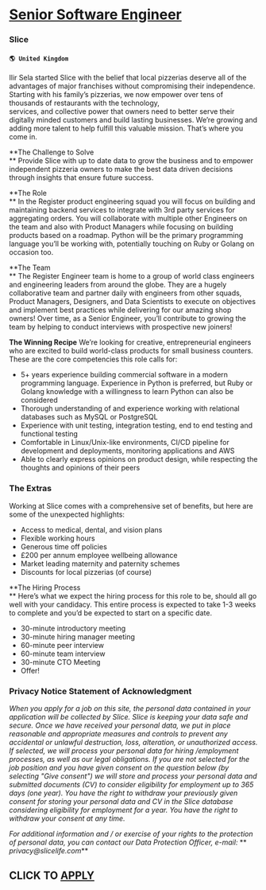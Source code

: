 # [Senior Software Engineer](https://www.remotewlb.com/apply/senior-software-engineer-68659)  
### Slice  
#### `🌎 United Kingdom`  

Ilir Sela started Slice with the belief that local pizzerias deserve all of the advantages of major franchises without compromising their independence. Starting with his family’s pizzerias, we now empower over tens of thousands of restaurants with the technology,  
services, and collective power that owners need to better serve their digitally minded customers and build lasting businesses. We’re growing and adding more talent to help fulfill this valuable mission. That’s where you come in.

 **The Challenge to Solve  
** Provide Slice with up to date data to grow the business and to empower independent pizzeria owners to make the best data driven decisions through insights that ensure future success.

 **The Role  
** In the Register product engineering squad you will focus on building and maintaining backend services to integrate with 3rd party services for aggregating orders. You will collaborate with multiple other Engineers on the team and also with Product Managers while focusing on building products based on a roadmap. Python will be the primary programming language you’ll be working with, potentially touching on Ruby or Golang on occasion too.

**The Team  
** The Register Engineer team is home to a group of world class engineers and engineering leaders from around the globe. They are a hugely collaborative team and partner daily with engineers from other squads, Product Managers, Designers, and Data Scientists to execute on objectives and implement best practices while delivering for our amazing shop owners! Over time, as a Senior Engineer, you’ll contribute to growing the team by helping to conduct interviews with prospective new joiners!

 **The Winning Recipe** We’re looking for creative, entrepreneurial engineers who are excited to build world-class products for small business counters. These are the core competencies this role calls for:

  * 5+ years experience building commercial software in a modern programming language. Experience in Python is preferred, but Ruby or Golang knowledge with a willingness to learn Python can also be considered
  * Thorough understanding of and experience working with relational databases such as MySQL or PostgreSQL
  * Experience with unit testing, integration testing, end to end testing and functional testing
  * Comfortable in Linux/Unix-like environments, CI/CD pipeline for development and deployments, monitoring applications and AWS
  * Able to clearly express opinions on product design, while respecting the thoughts and opinions of their peers

### The Extras

Working at Slice comes with a comprehensive set of benefits, but here are some of the unexpected highlights:

  * Access to medical, dental, and vision plans
  * Flexible working hours
  * Generous time off policies
  * £200 per annum employee wellbeing allowance
  * Market leading maternity and paternity schemes
  * Discounts for local pizzerias (of course)

**The Hiring Process  
** Here’s what we expect the hiring process for this role to be, should all go well with your candidacy. This entire process is expected to take 1-3 weeks to complete and you’d be expected to start on a specific date.

  * 30-minute introductory meeting
  * 30-minute hiring manager meeting
  * 60-minute peer interview
  * 60-minute team interview
  * 30-minute CTO Meeting
  * Offer!

### Privacy Notice Statement of Acknowledgment

 _When you apply for a job on this site, the personal data contained in your application will be collected by Slice. Slice is keeping your data safe and secure. Once we have received your personal data, we put in place reasonable and appropriate measures and controls to prevent any accidental or unlawful destruction, loss, alteration, or unauthorized access. If selected, we will process your personal data for hiring /employment processes, as well as our legal obligations._ _If you are not selected for the job position and you have given consent on the question below (by selecting "Give consent") we will store and process your personal data and submitted documents (CV) to consider eligibility for employment up to 365 days (one year). You have the right to withdraw your previously given consent for storing your personal data and CV in the Slice database considering eligibility for employment for a year. You have the right to withdraw your consent at any time._

 _For additional information and / or exercise of your rights to the protection of personal data, you can contact our Data Protection Officer, e-mail:_ ** _privacy@slicelife.com_**

  
## CLICK TO [APPLY](https://www.remotewlb.com/apply/senior-software-engineer-68659)

